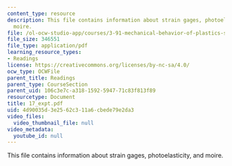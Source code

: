 ```yaml
---
content_type: resource
description: This file contains information about strain gages, photoelasticity, and
  moire.
file: /ol-ocw-studio-app/courses/3-91-mechanical-behavior-of-plastics-spring-2007/4d90035d3e2562c311a6cbede79e2da3_17_expt.pdf
file_size: 346551
file_type: application/pdf
learning_resource_types:
- Readings
license: https://creativecommons.org/licenses/by-nc-sa/4.0/
ocw_type: OCWFile
parent_title: Readings
parent_type: CourseSection
parent_uid: 106c3e7c-a318-1592-5947-71c83f813f89
resourcetype: Document
title: 17_expt.pdf
uid: 4d90035d-3e25-62c3-11a6-cbede79e2da3
video_files:
  video_thumbnail_file: null
video_metadata:
  youtube_id: null
---
```

This file contains information about strain gages, photoelasticity, and moire.